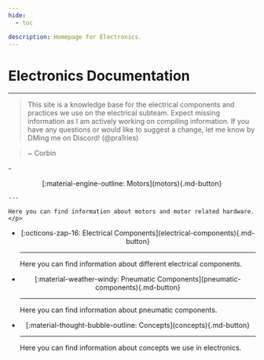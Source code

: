 ```yaml
---
hide:
  - toc

description: Homepage for Electronics.
---
```

# Electronics Documentation
---
> This site is a knowledge base for the electrical components and practices we use on the electrical subteam. Expect missing information as I am actively working on compiling information.
> If you have any questions or would like to suggest a change, let me know by DMing me on Discord! (@pra1ries)

> ~ Corbin

<div class="grid cards" markdown>
-    <p style="text-align: center;">[:material-engine-outline: Motors](motors){.md-button}</p>

    ---

    Here you can find information about motors and motor related hardware. </p>

-   <p style="text-align: center;">[:octicons-zap-16: Electrical Components](electrical-components){.md-button}</p>

    ---

    Here you can find information about different electrical components. </p>   

-   <p style="text-align: center;">[:material-weather-windy: Pneumatic Components](pneumatic-components){.md-button}</p>

    ---

    Here you can find information about pneumatic components. </p>   

-   <p style="text-align: center;">[:material-thought-bubble-outline: Concepts](concepts){.md-button}</p>

    ---

    Here you can find information about concepts we use in electronics. </p>   
</div>